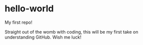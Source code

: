 # hello-world
My first repo!

Straight out of the womb with coding, this will be my first take on understanding GitHub.  Wish me luck!
